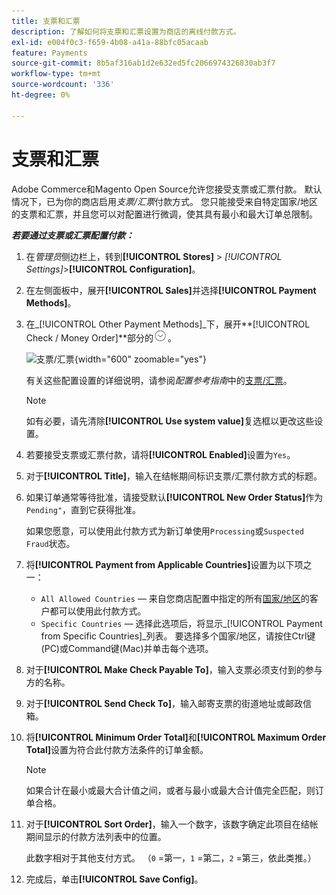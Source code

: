 ```yaml
---
title: 支票和汇票
description: 了解如何将支票和汇票设置为商店的离线付款方式。
exl-id: e004f0c3-f659-4b08-a41a-88bfc05acaab
feature: Payments
source-git-commit: 8b5af316ab1d2e632ed5fc2066974326830ab3f7
workflow-type: tm+mt
source-wordcount: '336'
ht-degree: 0%

---
```


# 支票和汇票

Adobe Commerce和Magento Open Source允许您接受支票或汇票付款。 默认情况下，已为你的商店启用&#x200B;_支票/汇票_&#x200B;付款方式。 您只能接受来自特定国家/地区的支票和汇票，并且您可以对配置进行微调，使其具有最小和最大订单总限制。

**_若要通过支票或汇票配置付款：_**

1. 在&#x200B;_管理员_&#x200B;侧边栏上，转到&#x200B;**[!UICONTROL Stores]** > _[!UICONTROL Settings]_>**[!UICONTROL Configuration]**。

1. 在左侧面板中，展开&#x200B;**[!UICONTROL Sales]**&#x200B;并选择&#x200B;**[!UICONTROL Payment Methods]**。

1. 在&#x200B;_[!UICONTROL Other Payment Methods]_下，展开&#x200B;**[!UICONTROL Check / Money Order]**部分的![扩展选择器](../assets/icon-display-expand.png)。

   ![支票/汇票](../configuration-reference/sales/assets/payment-methods-check-money-order.png){width="600" zoomable="yes"}

   有关这些配置设置的详细说明，请参阅&#x200B;_配置参考指南_&#x200B;中的[支票/汇票](../configuration-reference/sales/payment-methods.md#check--money-order)。

   >[!NOTE]
   >
   >如有必要，请先清除&#x200B;**[!UICONTROL Use system value]**&#x200B;复选框以更改这些设置。

1. 若要接受支票或汇票付款，请将&#x200B;**[!UICONTROL Enabled]**&#x200B;设置为`Yes`。

1. 对于&#x200B;**[!UICONTROL Title]**，输入在结帐期间标识支票/汇票付款方式的标题。

1. 如果订单通常等待批准，请接受默认&#x200B;**[!UICONTROL New Order Status]**&#x200B;作为`Pending"`，直到它获得批准。

   如果您愿意，可以使用此付款方式为新订单使用`Processing`或`Suspected Fraud`状态。

1. 将&#x200B;**[!UICONTROL Payment from Applicable Countries]**&#x200B;设置为以下项之一：

   - `All Allowed Countries` — 来自您商店配置中指定的所有[国家/地区](../getting-started/store-details.md#country-options)的客户都可以使用此付款方式。
   - `Specific Countries` — 选择此选项后，将显示&#x200B;_[!UICONTROL Payment from Specific Countries]_列表。 要选择多个国家/地区，请按住Ctrl键(PC)或Command键(Mac)并单击每个选项。

1. 对于&#x200B;**[!UICONTROL Make Check Payable To]**，输入支票必须支付到的参与方的名称。

1. 对于&#x200B;**[!UICONTROL Send Check To]**，输入邮寄支票的街道地址或邮政信箱。

1. 将&#x200B;**[!UICONTROL Minimum Order Total]**&#x200B;和&#x200B;**[!UICONTROL Maximum Order Total]**&#x200B;设置为符合此付款方法条件的订单金额。

   >[!NOTE]
   >
   >如果合计在最小或最大合计值之间，或者与最小或最大合计值完全匹配，则订单合格。

1. 对于&#x200B;**[!UICONTROL Sort Order]**，输入一个数字，该数字确定此项目在结帐期间显示的付款方法列表中的位置。

   此数字相对于其他支付方式。 （`0` =第一，`1` =第二，`2` =第三，依此类推。）

1. 完成后，单击&#x200B;**[!UICONTROL Save Config]**。
